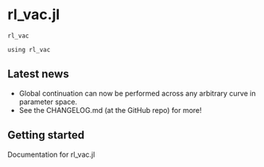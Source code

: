# rl_vac.jl

```@docs
rl_vac
```

```@setup MAIN
using rl_vac
```

## Latest news

- Global continuation can now be performed across any arbitrary curve
  in parameter space.
- See the CHANGELOG.md (at the GitHub repo) for more!

## Getting started



Documentation for rl_vac.jl

